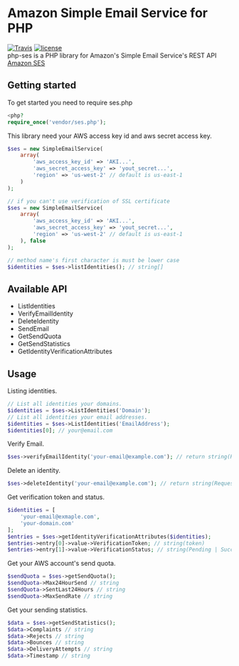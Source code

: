 # Amazon Simple Email Service for PHP
[![Travis](https://travis-ci.org/okamos/php-ses.svg?branch=master)]()
[![license](https://img.shields.io/github/license/okamos/php-ses.svg)]()  
php-ses is a PHP library for Amazon's Simple Email Service's REST API [Amazon SES](https://aws.amazon.com/ses/)

## Getting started
To get started you need to require ses.php

```php
<php?
require_once('vendor/ses.php');
```

This library need your AWS access key id and aws secret access key.

```php
$ses = new SimpleEmailService(
    array(
        'aws_access_key_id' => 'AKI...',
        'aws_secret_access_key' => 'yout_secret...',
        'region' => 'us-west-2' // default is us-east-1
    )
);

// if you can't use verification of SSL certificate
$ses = new SimpleEmailService(
    array(
        'aws_access_key_id' => 'AKI...',
        'aws_secret_access_key' => 'yout_secret...',
        'region' => 'us-west-2' // default is us-east-1
    ), false
);

// method name's first character is must be lower case
$identities = $ses->listIdentities(); // string[]
```

## Available API
* ListIdentities
* VerifyEmailIdentity
* DeleteIdentity
* SendEmail
* GetSendQuota
* GetSendStatistics
* GetIdentityVerificationAttributes

## Usage

Listing identities.

```php
// List all identities your domains.
$identities = $ses->ListIdentities('Domain');
// List all identities your email addresses.
$identities = $ses->ListIdentities('EmailAddress');
$identities[0]; // your@email.com
```

Verify Email.

```php
$ses->verifyEmailIdentity('your-email@example.com'); // return string(RequestId)
```

Delete an identity.

```php
$ses->deleteIdentity('your-email@example.com'); // return string(RequestId)
```

Get verification token and status.

```php
$identities = [
    'your-email@exmaple.com',
    'your-domain.com'
];
$entries = $ses->getIdentityVerificationAttributes($identities);
$entries->entry[0]->value->VerificationToken; // string(token)
$entries->entry[1]->value->VerificationStatus; // string(Pending | Success | Failed | TemporaryFailure)
```

Get your AWS account's send quota.

```php
$sendQuota = $ses->getSendQuota();
$sendQuota->Max24HourSend // string
$sendQuota->SentLast24Hours // string
$sendQuota->MaxSendRate // string
```

Get your sending statistics.

```php
$data = $ses->getSendStatistics();
$data->Complaints // string
$data->Rejects // string
$data->Bounces // string
$data->DeliveryAttempts // string
$data->Timestamp // string
```

